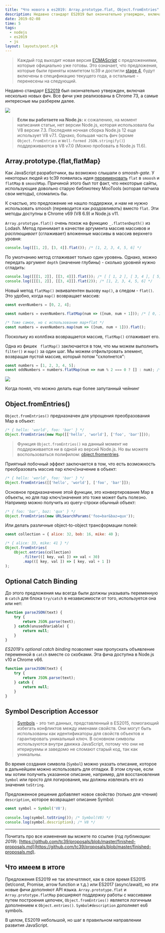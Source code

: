 ```yaml
---
title: "Что нового в es2019: Array.prototype.flat, Object.fromEntries"
description: Недавно стандарт ES2019 был окончательно утвержден, включая несколько новых фич. Все фичи уже реализованы в Chrome 73
date: 2019-02-08
time: 5
tags:
  - nodejs
  - es2019
  - js
layout: layouts/post.njk
---
```

> Каждый год выходит новая версия [ECMAScript](https://tc39.github.io/ecma262/) с предложениями, которые официально уже готовы.
Это означает, что предложения, которые были приняты комитетом tc39 и достигли [stage 4](https://tc39.github.io/process-document/),
будут включены в спецификацию текущего года, а остальные - перенесены на следующий.

Недавно стандарт [ES2019](https://github.com/tc39/proposals/blob/master/finished-proposals.md) был окончательно утвержден, включая несколько новых фич.
Все фичи уже реализованы в Chrome 73, а самые интересные мы разберем далее.

<p><img src="/assets/images/2019-02-08-what-is-new-in-es2019/2019-02-08_13-09-11.png" /></p>

> **Если вы работаете на Node.js:** к сожалению, на момент написания статьи, нет версии Node.js, которая использовала бы V8 версии 7.3.
Последняя ночная сборка Node.js 12 еще использует V8 v7.1. Однако, большая часть фич (кроме `Object.fromEntries` и `Well-formed JSON.stringify()`) поддерживаются в V8 v7.0 (Можно пробовать в Node.js 11.6).


## Array.prototype.{flat,flatMap}

Как JavaScript разработчики, вы возможно слышали о *smoosh-gate*. У некоторых людей из tc39 появилась идея [переименовать](https://github.com/tc39/proposal-flatMap/pull/56) `flat` в `smoosh` и `flatMap` в `smooshMap`. 
Причиной этого был тот факт, что некоторые сайты, использующие довольно старую библиотеку MooTools (которая патчила свои методы), сломались бы. 

К счастью, это предложение не нашло поддержки, и нам не нужно использовать smoosh (переводится как *раздавливать*) вместо `flat`.
Эти методы доступны в Chrome v69 (V8 6.9) и  Node.js v11.

`Array.prototype.flat()` очень похож на функцию `_.flattenDepth()` из Lodash. Метод принимает в качестве аргумента массив массивов и *расплющивает* (сглаживает) вложенные массивы в массив верхнего уровня:

```javascript
console.log([[1, 2], [3, 4]].flat()); /* [1, 2, 3, 4, 5, 6] */
```

По умолчанию метод сглаживает только один уровень. Однако, можно передать аргумент `depth` (значение глубины) -  сколько уровней нужно сгладить:

```javascript
console.log([[[1, 2]], [[3, 4]]].flat()); /* [ [ 1, 2 ], [ 3, 4 ], [ 5, 6 ] ] */
console.log([[[1, 2]], [[3, 4]]].flat(2)); /* [1, 2, 3, 4, 5, 6] */
```

Новый метод `flatMap()` эквивалентен вызову `map()`, а следом - `flat()`. Это удобно, когда `map()` возвращает массив:

```javascript
const evenNumbers = [0, 2, 4];

const numbers = evenNumbers.flatMap(num => ([num, num + 1])); /* [ 0, 1, 2, 3, 4, 5 ] */

/* Тоже самое, но с использование map+flat */
const numbers = evenNumbers.map(num => ([num, num + 1])).flat();
```

Поскольку из коллбэка возвращается массив, `flatMap()` сглаживает его.

Одна из фишек ` flatMap()` заключается в том, что мы можем выполнить `filter()` и `map()` за один шаг.
Мы можем отфильтровать элемент, возвращая пустой массив, который потом "схлопнется":

```javascript
const numbers = [1, 2, 3, 4, 5];
const oddNumbers = numbers.flatMap(num => num % 2 === 0 ? [] : num); /* [ 1, 3, 5 ] */
```

<p>
<picture>
    <img
        class="lazyload"
        src="/assets/images/2019-02-08-what-is-new-in-es2019/1.min.gif"
        data-src="/assets/images/2019-02-08-what-is-new-in-es2019/1.gif">
</picture>
</p>
<div class="image-text">Когда понял, что можно делать еще более запутанный чейнинг</div>


## Object.fromEntries()

`Object.fromEntries()` предназначен для упрощения преобразования Map в объект:

```javascript
/* { hello: 'world', foo: 'bar' } */
Object.fromEntries(new Map([['hello', 'world'], ['foo', 'bar']]));
```

> Функция `Object.fromEntries()` на данный момент не поддерживается ни в одной из версий Node.js.
Но вы можете воспользоваться полифилом: [object.fromentries](https://www.npmjs.com/package/object.fromentries).

Приятный побочный эффект заключается в том, что есть возможность преобразовать массив пар ключ/значение в объект:

```javascript
/* { hello: 'world', foo: 'bar' } */
Object.fromEntries([['hello', 'world'], ['foo', 'bar']]);
```

Основное предназначение этой функции, это конвертирование Map в объекты, но для пар ключ/значения это тоже может быть полезно. Например можно получить из query-строки обычный объект:

```javascript
/* { foo: 'bar', baz: 'qux' } */
Object.fromEntries(new URLSearchParams('foo=bar&baz=qux'));
```

Или делать различные object-to-object трансформации полей:

```javascript
const collection = { alice: 32, bob: 16, mike: 40 };

/* { alice: 33, mike: 41 } */
Object.fromEntries(
    Object.entries(collection)
        .filter(([ key, val ]) => val < 30)
        .map(([ key, val ]) => [ key, val + 1 ])
);
```

## Optional Catch Binding

До этого предложения мы всегда были должны указывать переменную в `catch` для блока `try/catch` в независимости от того, используется она или нет:

```javascript
function parseJSON(text) {
    try {
        return JSON.parse(text);
    } catch(unusedVariable) {
        return null;
    }
}
```

*ES2019's optional catch binding* позволяет нам пропускать объявление переменной в `catch` вместе со скобками.
Эта фича доступна в Node.js v10 и Chrome v66.

```javascript
function parseJSON(text) {
    try {
        return JSON.parse(text);
    } catch {
        return null;
    }
}
```

## Symbol Description Accessor
 
> [Symbols](https://developer.mozilla.org/ru/docs/Web/JavaScript/Reference/Global_Objects/Symbol) - это тип данных, представленный в ES2015, помогающий избегать конфликтов между именами свойств.
Они могут быть использованы как идентификаторы для свойств объектов и гарантировать уникальный ключ.
В основном символы используются внутри движка JavaScript, потому что они не итерируемы и заведомо не сломают старый код, так как уникальны.

Во время создания символа (`Symbol`) можно указать описание, которое в дальнейшем можно использовать для отладки. В этом случае,
если мы хотим получить указанное описание, например, для восстановления `Symbol` или просто для логирования, мы должны
извлекать его из значения `toString`.

Предложенное решение добавляет новое свойство (только для чтения) `description`, которое возвращает описание Symbol:

```javascript
const symbol = Symbol('V8'); 
   
console.log(symbol.toString()); /* Symbol(V8) */
console.log(symbol.description); /* V8 */
```

---

Почитать про все изменения вы можете по ссылке (*год публикации: 2019*): [https://github.com/tc39/proposals/blob/master/finished-proposals.md](https://github.com/tc39/proposals/blob/master/finished-proposals.md).


## Что имеем в итоге

Предложения ES2019 не так впечатляют, как в свое время ES2015 (let/const, Promise, arrow function и т.д.) или ES2017 (async/await), но эти новые фичи дополняют API языка.
`Array.prototype.flat` и `Array.prototype.flatMap` расширяют поддержку работы с массивами путем построения цепочек,
`Object.fromEntries()` является логичным дополнением к `Object.entries()`. `Symbol#description` дополняет es6 symbols.

В целом, ES2019 небольшой, но шаг в правильном направлении развития JavaScript. 
